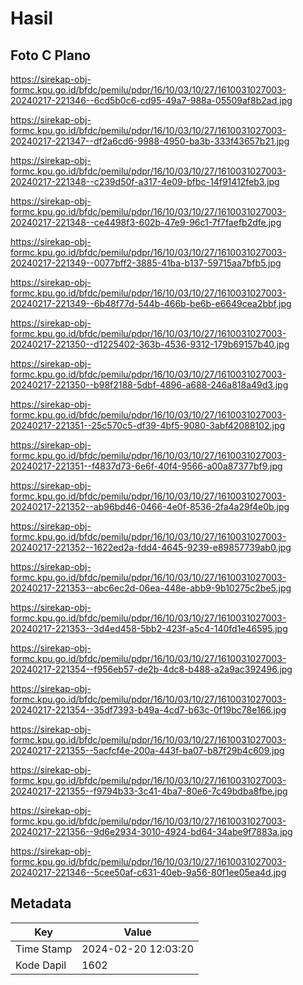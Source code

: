 # Hasil

## Foto C Plano

https://sirekap-obj-formc.kpu.go.id/bfdc/pemilu/pdpr/16/10/03/10/27/1610031027003-20240217-221346--6cd5b0c6-cd95-49a7-988a-05509af8b2ad.jpg

https://sirekap-obj-formc.kpu.go.id/bfdc/pemilu/pdpr/16/10/03/10/27/1610031027003-20240217-221347--df2a6cd6-9988-4950-ba3b-333f43657b21.jpg

https://sirekap-obj-formc.kpu.go.id/bfdc/pemilu/pdpr/16/10/03/10/27/1610031027003-20240217-221348--c239d50f-a317-4e09-bfbc-14f91412feb3.jpg

https://sirekap-obj-formc.kpu.go.id/bfdc/pemilu/pdpr/16/10/03/10/27/1610031027003-20240217-221348--ce4498f3-602b-47e9-96c1-7f7faefb2dfe.jpg

https://sirekap-obj-formc.kpu.go.id/bfdc/pemilu/pdpr/16/10/03/10/27/1610031027003-20240217-221349--0077bff2-3885-41ba-b137-59715aa7bfb5.jpg

https://sirekap-obj-formc.kpu.go.id/bfdc/pemilu/pdpr/16/10/03/10/27/1610031027003-20240217-221349--6b48f77d-544b-466b-be6b-e6649cea2bbf.jpg

https://sirekap-obj-formc.kpu.go.id/bfdc/pemilu/pdpr/16/10/03/10/27/1610031027003-20240217-221350--d1225402-363b-4536-9312-179b69157b40.jpg

https://sirekap-obj-formc.kpu.go.id/bfdc/pemilu/pdpr/16/10/03/10/27/1610031027003-20240217-221350--b98f2188-5dbf-4896-a688-246a818a49d3.jpg

https://sirekap-obj-formc.kpu.go.id/bfdc/pemilu/pdpr/16/10/03/10/27/1610031027003-20240217-221351--25c570c5-df39-4bf5-9080-3abf42088102.jpg

https://sirekap-obj-formc.kpu.go.id/bfdc/pemilu/pdpr/16/10/03/10/27/1610031027003-20240217-221351--f4837d73-6e6f-40f4-9566-a00a87377bf9.jpg

https://sirekap-obj-formc.kpu.go.id/bfdc/pemilu/pdpr/16/10/03/10/27/1610031027003-20240217-221352--ab96bd46-0466-4e0f-8536-2fa4a29f4e0b.jpg

https://sirekap-obj-formc.kpu.go.id/bfdc/pemilu/pdpr/16/10/03/10/27/1610031027003-20240217-221352--1622ed2a-fdd4-4645-9239-e89857739ab0.jpg

https://sirekap-obj-formc.kpu.go.id/bfdc/pemilu/pdpr/16/10/03/10/27/1610031027003-20240217-221353--abc6ec2d-06ea-448e-abb9-9b10275c2be5.jpg

https://sirekap-obj-formc.kpu.go.id/bfdc/pemilu/pdpr/16/10/03/10/27/1610031027003-20240217-221353--3d4ed458-5bb2-423f-a5c4-140fd1e46595.jpg

https://sirekap-obj-formc.kpu.go.id/bfdc/pemilu/pdpr/16/10/03/10/27/1610031027003-20240217-221354--f956eb57-de2b-4dc8-b488-a2a9ac392496.jpg

https://sirekap-obj-formc.kpu.go.id/bfdc/pemilu/pdpr/16/10/03/10/27/1610031027003-20240217-221354--35df7393-b49a-4cd7-b63c-0f19bc78e166.jpg

https://sirekap-obj-formc.kpu.go.id/bfdc/pemilu/pdpr/16/10/03/10/27/1610031027003-20240217-221355--5acfcf4e-200a-443f-ba07-b87f29b4c609.jpg

https://sirekap-obj-formc.kpu.go.id/bfdc/pemilu/pdpr/16/10/03/10/27/1610031027003-20240217-221355--f9794b33-3c41-4ba7-80e6-7c49bdba8fbe.jpg

https://sirekap-obj-formc.kpu.go.id/bfdc/pemilu/pdpr/16/10/03/10/27/1610031027003-20240217-221356--9d6e2934-3010-4924-bd64-34abe9f7883a.jpg

https://sirekap-obj-formc.kpu.go.id/bfdc/pemilu/pdpr/16/10/03/10/27/1610031027003-20240217-221346--5cee50af-c631-40eb-9a56-80f1ee05ea4d.jpg


## Metadata

| Key        | Value               |
| ---------- | ------------------- |
| Time Stamp | 2024-02-20 12:03:20 |
| Kode Dapil | 1602                |



